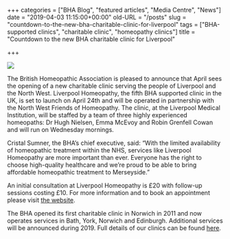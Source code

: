 +++
categories = ["BHA Blog", "featured articles", "Media Centre", "News"]
date = "2019-04-03 11:15:00+00:00"
old-URL = "/posts"
slug = "countdown-to-the-new-bha-charitable-clinic-for-liverpool"
tags = ["BHA-supported clinics", "charitable clinic", "homeopathy clinics"]
title = "Countdown to the new BHA charitable clinic for Liverpool"

+++

[![](https://res.cloudinary.com/homeopathyuk/v1557403245/bha/Liverpool-homeopathy-Logo-1024x511.png)](http://www.liverpoolhomeopathy.org/)

The British Homeopathic Association is pleased to announce that April sees the opening of a new charitable clinic serving the people of Liverpool and the North West. Liverpool Homeopathy, the fifth BHA supported clinic in the UK, is set to launch on April 24th and will be operated in partnership with the North West Friends of Homeopathy. The clinic, at the Liverpool Medical Institution, will be staffed by a team of three highly experienced homeopaths: Dr Hugh Nielsen, Emma McEvoy and Robin Grenfell Cowan and will run on Wednesday mornings.

Cristal Sumner, the BHA’s chief executive, said: “With the limited availability of homeopathic treatment within the NHS, services like Liverpool Homeopathy are more important than ever. Everyone has the right to choose high-quality healthcare and we’re proud to be able to bring affordable homeopathic treatment to Merseyside.”

An initial consultation at Liverpool Homeopathy is £20 with follow-up sessions costing £10. For more information and to book an appointment please visit [the website](http://www.liverpoolhomeopathy.org/).

The BHA opened its first charitable clinic in Norwich in 2011 and now operates services in Bath, York, Norwich and Edinburgh. Additional services will be announced during 2019. Full details of our clinics can be found [here](http://localhost/treatment/bha-clinics/).

